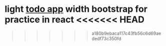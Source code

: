 light [todo app](https://quizzical-pike-5ba7da.netlify.com/) width bootstrap for practice in react
<<<<<<< HEAD
=======

>>>>>>> a180b9ebaca117c43fb56c6d69aededf73c350fd


